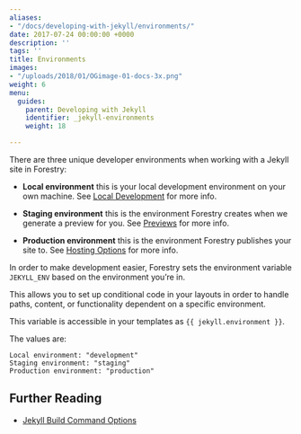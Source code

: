 ```yaml
---
aliases:
- "/docs/developing-with-jekyll/environments/"
date: 2017-07-24 00:00:00 +0000
description: ''
tags: ''
title: Environments
images:
- "/uploads/2018/01/OGimage-01-docs-3x.png"
weight: 6
menu:
  guides:
    parent: Developing with Jekyll
    identifier: _jekyll-environments
    weight: 18

---
```

There are three unique developer environments when working with a Jekyll site in Forestry:

* **Local environment** this is your local development environment on your own machine. See [Local Development](/docs/guides/developing-with-jekyll/local-development) for more info.

* **Staging environment** this is the environment Forestry creates when we generate a preview for you. See [Previews](/docs/editing/previews) for more info.

* **Production environment** this is the environment Forestry publishes your site to. See [Hosting Options](/docs/hosting) for more info.

In order to make development easier, Forestry sets the environment variable `JEKYLL_ENV` based on the environment you’re in.

This allows you to set up conditional code in your layouts in order to handle paths, content, or functionality dependent on a specific environment.

This variable is accessible in your templates as `{{ jekyll.environment }}`.

The values are:

```
Local environment: "development"
Staging environment: "staging"
Production environment: "production"

```

## Further Reading
- [Jekyll Build Command Options](https://jekyllrb.com/docs/configuration/options/#build-command-options)
